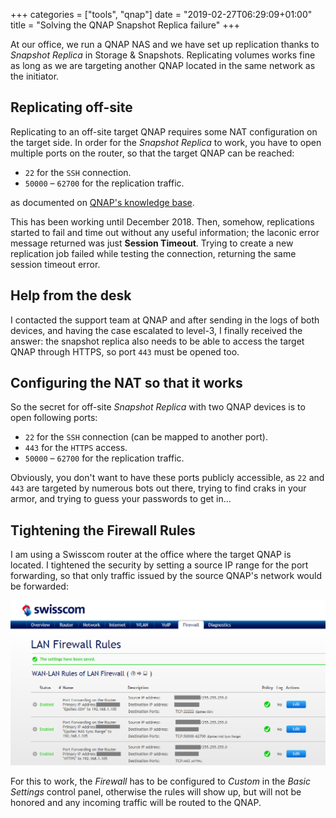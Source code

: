 +++
categories = ["tools", "qnap"]
date = "2019-02-27T06:29:09+01:00"
title = "Solving the QNAP Snapshot Replica failure"
+++

At our office, we run a QNAP NAS and we have set up replication thanks
to _Snapshot Replica_ in Storage & Snapshots. Replicating volumes works
fine as long as we are targeting another QNAP located in the same network
as the initiator.

## Replicating off-site

Replicating to an off-site target QNAP requires some NAT configuration on
the target side. In order for the _Snapshot Replica_ to work, you have to
open multiple ports on the router, so that the target QNAP can be reached:

* `22` for the `SSH` connection.
* `50000` &ndash; `62700` for the replication traffic.

as documented on [QNAP's knowledge base](https://www.qnap.com/en/how-to/faq/article/why-are-snapshots-or-snapshot-replication-jobs-not-working-properly/).

This has been working until December 2018. Then, somehow, replications started
to fail and time out without any useful information; the laconic error message
returned was just **Session Timeout**. Trying to create a new replication job
failed while testing the connection, returning the same session timeout error.

## Help from the desk

I contacted the support team at QNAP and after sending in the logs of both
devices, and having the case escalated to level-3, I finally received the
answer: the snapshot replica also needs to be able to access the target QNAP
through HTTPS, so port `443` must be opened too.

## Configuring the NAT so that it works

So the secret for off-site _Snapshot Replica_ with two QNAP devices is to
open following ports:

* `22` for the `SSH` connection (can be mapped to another port).
* `443` for the `HTTPS` access.
* `50000` &ndash; `62700` for the replication traffic.

Obviously, you don't want to have these ports publicly accessible, as `22`
and `443` are targeted by numerous bots out there, trying to find craks in
your armor, and trying to guess your passwords to get in...

## Tightening the Firewall Rules

I am using a Swisscom router at the office where the target QNAP is located.
I tightened the security by setting a source IP range for the port forwarding,
so that only traffic issued by the source QNAP's network would be forwarded:

![LAN Firewall Rules](lan-firewall-rules.png)

For this to work, the _Firewall_ has to be configured to _Custom_ in the
_Basic Settings_ control panel, otherwise the rules will show up, but will
not be honored and any incoming traffic will be routed to the QNAP.
